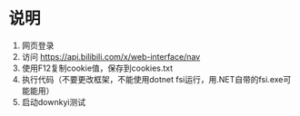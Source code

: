# 说明

1. 网页登录
2. 访问 https://api.bilibili.com/x/web-interface/nav
3. 使用F12复制cookie值，保存到cookies.txt
4. 执行代码（不要更改框架，不能使用dotnet fsi运行，用.NET自带的fsi.exe可能能用）
5. 启动downkyi测试